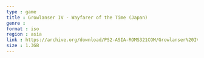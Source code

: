 ```yaml
---
type : game
title : Growlanser IV - Wayfarer of the Time (Japan)
genre : 
format : iso
region : asia
link : https://archive.org/download/PS2-ASIA-ROMS321COM/Growlanser%20IV%20-%20Wayfarer%20of%20the%20Time%20%28Japan%29.7z
size : 1.3GB
---
```

